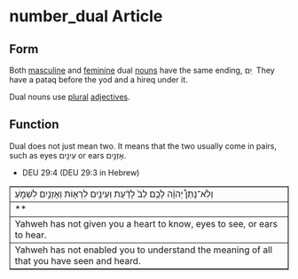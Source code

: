 # number_dual Article
## Form
Both [masculine](https://git.door43.org/Door43/en-uhg/src/master/content/gender_masculine/02.md) and [feminine](https://git.door43.org/Door43/en-uhg/src/master/content/gender_feminine/02.md) dual [nouns](https://git.door43.org/Door43/en-uhg/src/master/content/noun/02.md) have the same ending,  יִִם ַ    They have a pataq before the yod and a hireq under it. 

Dual nouns use [plural](https://git.door43.org/Door43/en-uhg/src/master/content/number_plural/02.md) [adjectives](https://git.door43.org/Door43/en-uhg/src/master/content/adjective/02.md).

## Function
Dual does not just mean two. It means that the two usually come in pairs, such as eyes עֵינַ֥יִם or ears אָזְנַ֣יִם. 

* DEU 29:4 (DEU 29:3 in Hebrew)
<table border="1" class="docutils">
<colgroup>
<col width="100%" />
</colgroup>
<tbody valign="top">
<tr class="row-odd"><td>וְלֹֽא־נָתַן֩ יְהוָ֨ה לָכֶ֥ם לֵב֙ לָדַ֔עַת וְעֵינַ֥יִם לִרְא֖וֹת וְאָזְנַ֣יִם לִשְׁמֹ֑עַ</td>
</tr>
<tr class="row-even"><td>**</td>
</tr>
<tr class="row-odd"><td>Yahweh has not given you a heart to know, eyes to see, or ears to hear.</td>
</tr>
<tr class="row-even"><td>Yahweh has not enabled you to understand the meaning of all that you have seen and heard.</td>
</tr>
</tbody>
</table>

